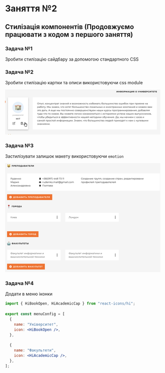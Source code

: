 # Заняття №2

## Стилізація компонентів (Продовжуємо працювати з кодом з першого заняття)

### Задача №1

Зробити стилізацію сайдбару за допомогою стандартного CSS

### Задача №2

Зробити стилізацію картки та описи використовуючи css module

![section](/images/section.png)

### Задача №3

Застилізувати залишок макету використовуючи `emotion`

![emotion](/images/emotion.png)

### Задача №4

Додати в меню іконки

```jsx
import { HiBookOpen, HiAcademicCap } from "react-icons/hi";

export const menuConfig = [
  {
    name: "Університет",
    icon: <HiBookOpen />,
  },

  {
    name: "Факультети",
    icon: <HiAcademicCap />,
  },
];
```
